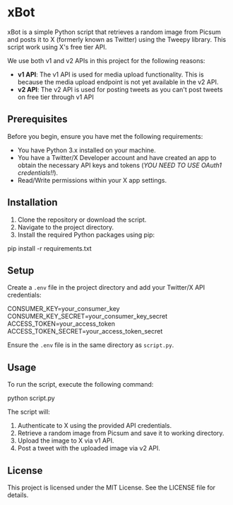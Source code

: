 # xBot

xBot is a simple Python script that retrieves a random image from Picsum and posts it to X (formerly known as Twitter) using the Tweepy library.
This script work using X's free tier API.

We use both v1 and v2 APIs in this project for the following reasons:

- **v1 API**: The v1 API is used for media upload functionality. This is because the media upload endpoint is not yet available in the v2 API.
- **v2 API**: The v2 API is used for posting tweets as you can't post tweets on free tier through v1 API

## Prerequisites

Before you begin, ensure you have met the following requirements:

- You have Python 3.x installed on your machine.
- You have a Twitter/X Developer account and have created an app to obtain the necessary API keys and tokens (_YOU NEED TO USE OAuth1 credentials!!_).
- Read/Write permissions within your X app settings.

## Installation

1. Clone the repository or download the script.
2. Navigate to the project directory.
3. Install the required Python packages using pip:

pip install -r requirements.txt

## Setup

Create a `.env` file in the project directory and add your Twitter/X API credentials:

CONSUMER_KEY=your_consumer_key
CONSUMER_KEY_SECRET=your_consumer_key_secret
ACCESS_TOKEN=your_access_token
ACCESS_TOKEN_SECRET=your_access_token_secret

Ensure the `.env` file is in the same directory as `script.py`.

## Usage

To run the script, execute the following command:

python script.py

The script will:

1. Authenticate to X using the provided API credentials.
2. Retrieve a random image from Picsum and save it to working directory.
3. Upload the image to X via v1 API.
4. Post a tweet with the uploaded image via v2 API.

## License

This project is licensed under the MIT License. See the LICENSE file for details.
